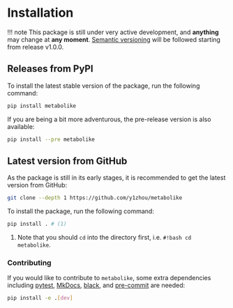 # Installation

!!! note
This package is still under very active development, and **anything** may change at **any moment**. [Semantic versioning](https://semver.org/) will be followed starting from release v1.0.0.

## Releases from PyPI

To install the latest stable version of the package, run the following command:

```bash
pip install metabolike
```

If you are being a bit more adventurous, the pre-release version is also available:

```bash
pip install --pre metabolike
```

## Latest version from GitHub

As the package is still in its early stages, it is recommended to get the latest version from GitHub:

```bash
git clone --depth 1 https://github.com/y1zhou/metabolike
```

To install the package, run the following command:

```bash
pip install . # (1)
```

1. Note that you should `cd` into the directory first, i.e. `#!bash cd metabolike`.

### Contributing

If you would like to contribute to `metabolike`, some extra dependencies including [pytest](https://docs.pytest.org/), [MkDocs](https://www.mkdocs.org/), [black](https://github.com/psf/black), and [pre-commit](https://pre-commit.com/) are needed:

```bash
pip install -e .[dev]
```
